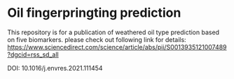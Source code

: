 # Oil fingerpringting prediction
This repository is for a publication of weathered oil type prediction based on five biomarkers.
please check out following link for details: 
https://www.sciencedirect.com/science/article/abs/pii/S0013935121007489?dgcid=rss_sd_all

DOI: 10.1016/j.envres.2021.111454
